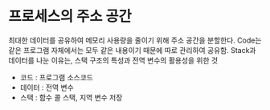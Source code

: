 # **프로세스의 주소 공간**

최대한 데이터를 공유하여 메모리 사용량을 줄이기 위해 주소 공간을 분할한다. Code는 같은 프로그램 자체에서는 모두 같은 내용이기 때문에 따로 관리하여 공유함. Stack과 데이터를 나눈 이유는, 스택 구조의 특성과 전역 변수의 활용성을 위한 것

- 코드 : 프로그램 소스코드
- 데이터 : 전역 변수
- 스택 : 함수 콜 스택, 지역 변수 저장

